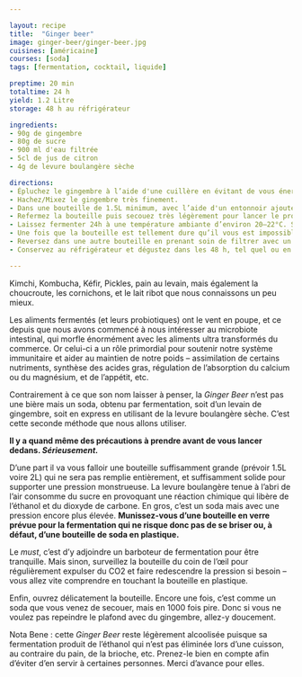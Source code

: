 ```yaml
---

layout: recipe
title:  "Ginger beer"
image: ginger-beer/ginger-beer.jpg
cuisines: [américaine]
courses: [soda]
tags: [fermentation, cocktail, liquide]

preptime: 20 min
totaltime: 24 h
yield: 1.2 Litre
storage: 48 h au réfrigérateur

ingredients:
- 90g de gingembre 
- 80g de sucre
- 900 ml d'eau filtrée 
- 5cl de jus de citron 
- 4g de levure boulangère sèche

directions:
- Épluchez le gingembre à l’aide d'une cuillère en évitant de vous énerver et de ragequit – faites une pause si vous sentez que ça devient trop relou.
- Hachez/Mixez le gingembre très finement.
- Dans une bouteille de 1.5L minimum, avec l’aide d'un entonnoir ajoutez le gingembre, le sucre, la levure, le jus de citron, et enfin l’eau.
- Refermez la bouteille puis secouez très légèrement pour lancer le processus. 
- Laissez fermenter 24h à une température ambiante d’environ 20–22°C. S’il fait plus chaud, la fermentation peut être beaucoup beaucoup plus rapide – en été, avec la chaleur, ça peut se faire beaucoup plus vite que ce que vous pensez.
- Une fois que la bouteille est tellement dure qu’il vous est impossible d’appuyez dessus, ouvrez très délicatement la bouteille si vous ne voulez pas vous retrouver avec de la ginger beer au plafond. 
- Reversez dans une autre bouteille en prenant soin de filtrer avec un tamis très très fin afin de récupérer les morceaux de gingembre et autres impuretés.
- Conservez au réfrigérateur et dégustez dans les 48 h, tel quel ou en cocktail.

---
```


Kimchi, Kombucha, Kéfir, Pickles, pain au levain, mais également la choucroute, les cornichons, et le lait ribot que nous connaissons un peu mieux. 

Les aliments fermentés (et leurs probiotiques) ont le vent en poupe, et ce depuis que nous avons commencé à nous intéresser au microbiote intestinal, qui morfle énormément avec les aliments ultra transformés du commerce. Or celui-ci a un rôle primordial pour soutenir notre système immunitaire et aider au maintien de notre poids – assimilation de certains nutriments, synthèse des acides gras, régulation de l’absorption du calcium ou du magnésium, et de l’appétit, etc.

Contrairement à ce que son nom laisser à penser, la <i lang="en">Ginger Beer</i> n’est pas une bière mais un soda, obtenu par fermentation, soit d’un levain de gingembre, soit en express en utilisant de la levure boulangère sèche. C’est cette seconde méthode que nous allons utiliser.

<strong>Il y a quand même des précautions à prendre avant de vous lancer dedans. <em>Sérieusement.</em></strong>

D’une part il va vous falloir une bouteille suffisamment grande (prévoir 1.5L voire 2L) qui ne sera pas remplie entièrement, et suffisamment solide pour supporter une pression monstrueuse. La levure boulangère tenue à l’abri de l’air consomme du sucre en provoquant une réaction chimique qui libère de l’éthanol et du dioxyde de carbone. En gros, c’est un soda mais avec une pression encore plus élevée. <strong>Munissez-vous d’une bouteille en verre prévue pour la fermentation qui ne risque donc pas de se briser ou, à défaut, d’une bouteille de soda en plastique.</strong> 

Le <i lang="en">must</i>, c’est d’y adjoindre un barboteur de fermentation pour être tranquille. Mais sinon, surveillez la bouteille du coin de l’œil pour régulièrement expulser du CO2 et faire redescendre la pression si besoin – vous allez vite comprendre en touchant la bouteille en plastique.

Enfin, ouvrez délicatement la bouteille. Encore une fois, c’est comme un soda que vous venez de secouer, mais en 1000 fois pire. Donc si vous ne voulez pas repeindre le plafond avec du gingembre, allez-y doucement.

Nota Bene&nbsp;: cette <i lang="en">Ginger Beer</i> reste légèrement alcoolisée puisque sa fermentation produit de l’éthanol qui n’est pas éliminée lors d’une cuisson, au contraire du pain, de la brioche, etc. Prenez-le bien en compte afin d’éviter d’en servir à certaines personnes. Merci d’avance pour elles.